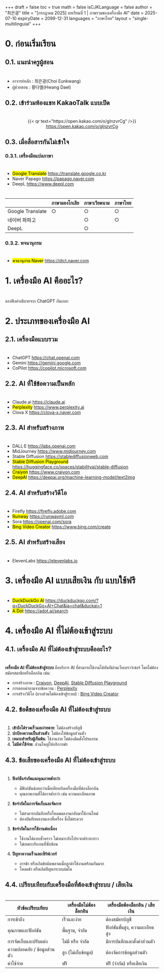 +++
draft = false
toc = true
math = false
isCJKLanguage = false
author = "최은광"
title = "[กรกฎาคม 2025] บทเรียนที่ 1 | ภาพรวมของเครื่องมือ AI"
date = 2025-07-10
expiryDate = 2099-12-31
languages = "ภาษาไทย"
layout = "single-multilinguial"
+++

# 0. ก่อนเริ่มเรียน

## 0.1. แนะนำครูผู้สอน

#

- อาจารย์หลัก : 최은광(Choi Eunkwang)
- ผู้ช่วยสอน : 황다엘(Hwang Dael)

## 0.2. เข้าร่วมห้องแชท KakaoTalk แบบเปิด

#

<center>
{{< qr text="https://open.kakao.com/o/gInzvrCg" />}}
<a href="https://open.kakao.com/o/gInzvrCg" target="_blank" rel="noopener noreferrer">https://open.kakao.com/o/gInzvrCg</a>
</center>

## 0.3. เมื่อสื่อสารกันไม่เข้าใจ

### 0.3.1. เครื่องมือแปลภาษา

#

- <mark>Google Translate</mark> https://translate.google.co.kr
- Naver Papago https://papago.naver.com
- DeepL https://www.deepl.com

#

|               	| ภาษามองโกเลีย 	| ภาษาเวียดนาม 	| ภาษาไทย 	|
|---------------	|--------	|----------	|--------	|
| Google Translate     	|    ○   	|     ○    	|    ○   	|
| 네이버 파파고 	|        	|     ○    	|    ○   	|
| DeepL   	|        	|     ○    	|        	|

### 0.3.2. พจนานุกรม

#

- <mark>พจนานุกรม Naver</mark> https://dict.naver.com

# 1. เครื่องมือ AI คืออะไร?

#

ลองฟังคำอธิบายจาก ChatGPT กันเถอะ

# 2. ประเภทของเครื่องมือ AI 

## 2.1. เครื่องมือแบบรวม

#

- ChatGPT https://chat.openai.com
- Gemini https://gemini.google.com
- CoPilot https://copilot.microsoft.com

## 2.2. AI ที่ใช้ข้อความเป็นหลัก

#

- Claude.ai https://claude.ai
- <mark>Perplexity</mark> https://www.perplexity.ai
- Clova X https://clova-x.naver.com

## 2.3. AI สำหรับสร้างภาพ

#

- DALL·E https://labs.openai.com
- MidJourney https://www.midjourney.com
- Stable Diffusion https://stablediffusionweb.com
- <mark>Stable Diffusion Playground</mark> https://huggingface.co/spaces/stabilityai/stable-diffusion
- <mark>Craiyon</mark> https://www.craiyon.com
- <mark>DeepAI</mark> https://deepai.org/machine-learning-model/text2img

## 2.4. AI สำหรับสร้างวิดีโอ

#

- Firefly https://firefly.adobe.com
- <mark>Runway</mark> https://runwayml.com
- Sora https://openai.com/sora
- <mark>Bing Video Creator</mark> https://www.bing.com/create

## 2.5. AI สำหรับสร้างเสียง

#

- ElevenLabs https://elevenlabs.io

# 3. เครื่องมือ AI แบบเสียเงิน กับ แบบใช้ฟรี

#

- <mark>DuckDuckGo AI</mark> https://duckduckgo.com/?q=DuckDuckGo+AI+Chat&ia=chat&duckai=1
- <mark>A Dot</mark> https://adot.ai/search

# 4. เครื่องมือ AI ที่ไม่ต้องเข้าสู่ระบบ

## 4.1. เครื่องมือ AI ที่ไม่ต้องเข้าสู่ระบบคืออะไร?

#

**เครื่องมือ AI ที่ไม่ต้องเข้าสู่ระบบ** คือบริการ AI ที่สามารถใช้งานได้ทันทีผ่านเว็บเบราว์เซอร์ โดยไม่ต้องสมัครสมาชิกหรือล็อกอิน เช่น:

- การสร้างภาพ : [Craiyon](https://www.craiyon.com/), [DeepAI](https://deepai.org/), [Stable Diffusion Playground](https://huggingface.co/spaces/stabilityai/stable-diffusion)
- การตอบคำถามจากข้อความ : [Perplexity](https://www.perplexity.ai/)
- การสร้างวิดีโอ (บางส่วนไม่ต้องเข้าสู่ระบบ) : [Bing Video Creator](https://www.bing.com/create)

## 4.2. ข้อดีของเครื่องมือ AI ที่ไม่ต้องเข้าสู่ระบบ

#

1. **เข้าถึงได้รวดเร็วและง่ายดาย**: ไม่ต้องสร้างบัญชี
2. **ปกป้องความเป็นส่วนตัว**: ไม่ต้องให้ข้อมูลส่วนตัว
3. **เหมาะสำหรับผู้เริ่มต้น**: ใช้งานง่าย ไม่ต้องติดตั้งโปรแกรม
4. **ไม่มีค่าใช้จ่าย**: ส่วนใหญ่ให้บริการฟร  

## 4.3. ข้อเสียของเครื่องมือ AI ที่ไม่ต้องเข้าสู่ระบบ

#

1. **ฟังก์ชันจำกัดและคุณภาพต่ำกว่า**
   * มีฟังก์ชันน้อยกว่าเมื่อเทียบกับเครื่องมือที่ต้องล็อกอิน
   * คุณภาพงานที่ได้อาจต่ำกว่า เช่น ความละเอียดภาพ

1. **ข้อจำกัดในการจัดเก็บและจัดการ**
   * ไม่สามารถบันทึกหรือโหลดผลงานกลับมาใช้งานใหม่
   * ต้องบันทึกผลงานเองที่เครื่อง ซึ่งไม่สะดวก

1. **ข้อจำกัดในการใช้งานต่อเนื่อง**
   * ใช้งานได้แบบชั่วคราว ไม่เหมาะกับโปรเจกต์ระยะยาว
   * ไม่เหมาะกับงานที่ซับซ้อน

1. **ปัญหาความเร็วและเซิร์ฟเวอร์**
   * อาจช้า หรือเกิดข้อผิดพลาดเมื่อลูกค้าใช้งานพร้อมกันมาก
   * โหลดช้า หรือเกิดปัญหาระบบล่มได

## 4.4. เปรียบเทียบกับเครื่องมือที่ต้องเข้าสู่ระบบ / เสียเงิน

#

| หัวข้อเปรียบเทียบ           | เครื่องมือไม่ต้องล็อกอิน | เครื่องมือต้องล็อกอิน / เสียเงิน |
| --------------------------- | ------------------------ | -------------------------------- |
| การเข้าถึง                  | เร็วและง่าย              | ต้องสมัครบัญชี                   |
| คุณภาพและฟังก์ชัน           | พื้นฐาน, จำกัด           | ฟังก์ชันขั้นสูง, ความละเอียดสูง  |
| การจัดเก็บและปรับแต่ง       | ไม่มี หรือ จำกัด         | มีการบันทึกและตั้งค่าส่วนตัว     |
| ความปลอดภัย / ข้อมูลส่วนตัว | สูง (ไม่เก็บข้อมูล)      | ต้องจัดการข้อมูลส่วนตัว          |
| ค่าใช้จ่าย                  | ฟรี                      | ฟรี (จำกัด) หรือเสียเงิน         |
